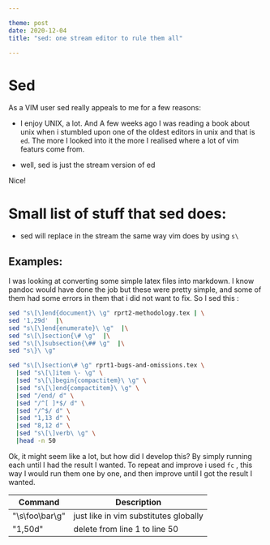 ```yaml
---

theme: post
date: 2020-12-04
title: "sed: one stream editor to rule them all"

---
```

# Sed 

As a VIM user sed really appeals to me for a few reasons:
- I enjoy UNIX, a lot. And A few weeks ago I was reading a book about unix when
  i stumbled upon one of the oldest editors in unix and that is `ed`. The more
  I looked into it the more I realised where a lot of vim featurs come from.

- well, sed is just the stream version of ed

Nice!

# Small list of stuff that sed does:

- sed will replace in the stream the same way vim does by using `s\`

## Examples:
I was looking at converting some simple latex files into markdown. I know
pandoc would have done the job but these were pretty simple, and some of them
had some errors in them that i did not want to fix. So I sed this :

```bash
sed "s\[\]end{document}\ \g" rprt2-methodology.tex | \
sed '1,29d'  |\
sed "s\[\]end{enumerate}\ \g"  |\
sed "s\[\]section{\# \g"  |\
sed "s\[\]subsection{\## \g"  |\
sed "s\}\ \g"  
```

```bash
sed "s\[\]section\# \g" rprt1-bugs-and-omissions.tex \
  |sed "s\[\]item \- \g" \
  |sed "s\[\]begin{compactitem}\ \g" \
  |sed "s\[\]end{compactitem}\ \g" \
  |sed "/end/ d" \
  |sed "/^[ ]*$/ d" \
  |sed "/^$/ d" \
  |sed "1,13 d" \
  |sed "8,12 d" \
  |sed "s\[\]verb\ \g" \
  |head -n 50
```



Ok, it might seem like a lot, but how did I develop this? By simply running
each until I had the result I wanted. To repeat and improve i used `fc` , this
way I would run them one by one, and then improve until I got the result I
wanted.

|   Command         |           Description                 |
|-------------------|---------------------------------------|
|"\s\foo\bar\g"      |just like in vim substitutes globally  |
|"1,50d"            | delete from line 1 to line 50 |
